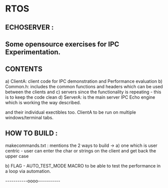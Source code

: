 # RTOS

ECHOSERVER : 
------------
Some opensource exercises for IPC Experimentation.
-------------------------------------------------

CONTENTS
---------
a) ClientA: client code for IPC demonstration and Performance evaluation
b) Common.h: includes the common functions and headers which can be used between the clients and c) servers since the functionality is repeating - this is to keep the code clean
d) ServerA: is the main server IPC Echo engine which is working the way described. 

and their individual exectibles too.
ClientA to be run on multiple windows/terminal tabs.


HOW TO BUILD : 
--------------------
makecommands.txt : mentions the 2 ways to build ->
a) one which is user centric - user can enter the char or strings on the client and get back the upper case

b) FLAG - AUTO_TEST_MODE MACRO to be able to test the performance in a loop via automation.

-----------oooo-----------
